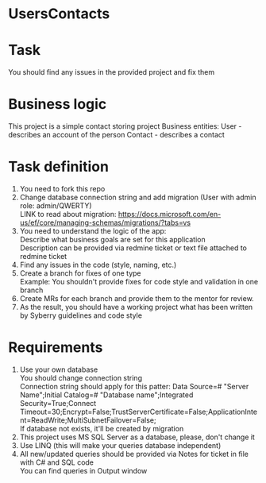 # UsersContacts   
# Task
You should find any issues in the provided project and fix them
# Business logic
This project is a simple contact storing project
 Business entities:
 User - describes an account of the person
 Contact - describes a contact
# Task definition 
1. You need to fork this repo
2. Change database connection string and add migration (User with admin role: admin/QWERTY)  
LINK to read about migration: https://docs.microsoft.com/en-us/ef/core/managing-schemas/migrations/?tabs=vs  
3. You need to understand the logic of the app:  
Describe what business goals are set for this application  
Description can be provided via redmine ticket or text file attached to redmine ticket  
4. Find any issues in the code (style, naming, etc.)  
5. Create a branch for fixes of one type  
Example: You shouldn't provide fixes for code style and validation in one branch  
6. Create MRs for each branch and provide them to the mentor for review.  
7. As the result, you should have a working project what has been written by Syberry guidelines and code style  
# Requirements
1. Use your own database  
You should change connection string  
Connection string should apply for this patter: Data Source=# "Server Name";Initial Catalog=# "Database name";Integrated Security=True;Connect Timeout=30;Encrypt=False;TrustServerCertificate=False;ApplicationIntent=ReadWrite;MultiSubnetFailover=False;  
If database not exists, it'll be created by migration  
2. This project uses MS SQL Server as a database, please, don't change it   
3. Use LINQ (this will make your queries database independent)  
4. All new/updated queries should be provided via Notes for ticket in file with C# and SQL code  
You can find queries in Output window  
